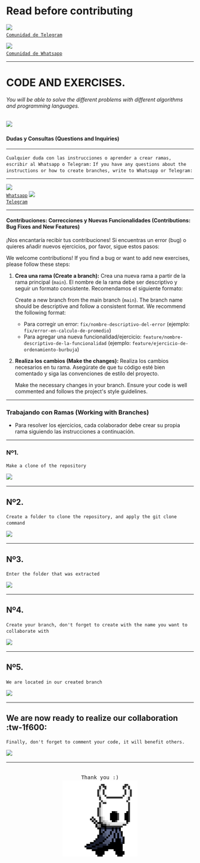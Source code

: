 # Read before contributing
<code><a href="https://t.me/EnlacesProgramadores"  target="_blank"><img height="40" src="https://www.seekpng.com/png/full/945-9450674_web-telegram-icon-telegram-png.png"> Comunidad de Telegram</a></code>

<code><a href="https://chat.whatsapp.com/Fs2G5RZ1InKF4bY29d01iH"  target="_blank"><img height="40" src="https://user-images.githubusercontent.com/22551090/175209077-f368c78e-2a0c-4a6c-9197-8bf637c00c0e.png"> Comunidad de Whatsapp</a></code>

------------

# CODE AND EXERCISES.

###### You will be able to solve the different problems with different algorithms and programming languages.
![](https://encrypted-tbn0.gstatic.com/images?q=tbn:ANd9GcSj0bMSjQQW0nwdKhzFo0foZDfcUK65HdqyxQ&usqp=CAU)

#### Dudas y Consultas (Questions and Inquiries)

------------
`Cualquier duda con las instrucciones o aprender a crear ramas, escribir al Whatsapp o Telegram:`
`If you have any questions about the instructions or how to create branches, write to Whatsapp or Telegram:`


------------


<code><a href="https://wa.me/+51993620749" target="_blank"><img height="20" src="https://upload.wikimedia.org/wikipedia/commons/thumb/6/6b/WhatsApp.svg/640px-WhatsApp.svg.png"> Whatsapp</a></code>
<code><a href="https://t.me/MarckJoe"  target="_blank"><img height="20" src="https://www.seekpng.com/png/full/945-9450674_web-telegram-icon-telegram-png.png"> Telegram</a></code>

------------
#### Contribuciones: Correcciones y Nuevas Funcionalidades (Contributions: Bug Fixes and New Features)
¡Nos encantaría recibir tus contribuciones! Si encuentras un error (bug) o quieres añadir nuevos ejercicios, por favor, sigue estos pasos:

We welcome contributions! If you find a bug or want to add new exercises, please follow these steps:

1.  **Crea una rama (Create a branch):** Crea una nueva rama a partir de la rama principal (`main`). El nombre de la rama debe ser descriptivo y seguir un formato consistente. Recomendamos el siguiente formato:

    Create a new branch from the main branch (`main`). The branch name should be descriptive and follow a consistent format. We recommend the following format:

    *   Para corregir un error: `fix/nombre-descriptivo-del-error` (ejemplo: `fix/error-en-calculo-de-promedio`)
    *   Para agregar una nueva funcionalidad/ejercicio: `feature/nombre-descriptivo-de-la-funcionalidad` (ejemplo: `feature/ejercicio-de-ordenamiento-burbuja`)

2.  **Realiza los cambios (Make the changes):** Realiza los cambios necesarios en tu rama. Asegúrate de que tu código esté bien comentado y siga las convenciones de estilo del proyecto.

    Make the necessary changes in your branch. Ensure your code is well commented and follows the project's style guidelines.

------------

### Trabajando con Ramas (Working with Branches)
  *  Para resolver los ejercicios, cada colaborador debe crear su propia rama siguiendo las instrucciones a continuación.
------------

### Nº1.
`Make a clone of the repository`

![](https://user-images.githubusercontent.com/22551090/144492862-4d3b9c30-c4fb-43f8-b93e-e617cb087355.jpg)

------------


## Nº2.
`Create a folder to clone the repository, and apply the git clone command`

![](https://user-images.githubusercontent.com/22551090/144493518-cf4c4f98-a89f-4ad3-bf9e-badd77ccabe1.jpg)

------------


## Nº3.
`Enter the folder that was extracted`

![](https://user-images.githubusercontent.com/22551090/144494363-4d691b31-5857-4e1f-af1c-37be8f3ae815.jpg)

------------
## Nº4.
`Create your branch, don't forget to create with the name you want to collaborate with`

![](https://user-images.githubusercontent.com/22551090/144495163-35f91823-1c7b-4de2-8c05-4c04aee3cf18.jpg)


------------
## Nº5.
`We are located in our created branch`



![](https://user-images.githubusercontent.com/22551090/144495712-3a04b9e0-4723-43db-a0c9-248bf19cc105.jpg)

------------
## We are now ready to realize our collaboration :tw-1f600:

`Finally, don't forget to comment your code, it will benefit others.`

![](https://user-images.githubusercontent.com/22551090/144496665-40751702-7cb1-42c9-b3c6-af858788130d.jpg)


------------

<p align="center">
  <br>
  <samp>
    Thank you :) <br>

</samp>

  <img src="https://raw.githubusercontent.com/TanZng/TanZng/master/assets/hollor_knight3.gif" width="200"/>

</p>




